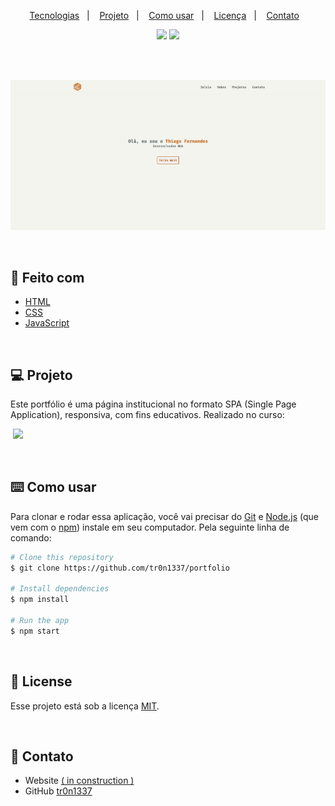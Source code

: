 <p align="center">
  <a href="#-feito-com">Tecnologias</a>&nbsp;&nbsp;&nbsp;|&nbsp;&nbsp;&nbsp;
  <a href="#-projeto">Projeto</a>&nbsp;&nbsp;&nbsp;|&nbsp;&nbsp;&nbsp;
  <a href="#-como-usar">Como usar</a>&nbsp;&nbsp;&nbsp;|&nbsp;&nbsp;&nbsp;
  <a href="#-license">Licença</a>&nbsp;&nbsp;&nbsp;|&nbsp;&nbsp;&nbsp;
  <a href="#-contato">Contato</a>&nbsp;&nbsp;&nbsp;
</p>

<p align="center"><img src="https://img.shields.io/static/v1?label=PRs&message=A%20Liga%20Digital&color=C06014&labelColor=424642"></img>
<img src="https://img.shields.io/static/v1?label=license&message=MIT&color=C06014&labelColor=424642"></img>
</p>

<br>
<br>


![screenshot](/.github/overview.png)

<br>

## 🚀 Feito com

- [HTML](https://developer.mozilla.org/docs/Web/HTML)
- [CSS](https://developer.mozilla.org/docs/Web/CSS)
- [JavaScript](https://developer.mozilla.org/docs/Web/JavaScript)

<br>

## 💻 Projeto
Este portfólio é uma página institucional no formato SPA (Single Page Application), responsiva, com fins educativos. Realizado no curso: <p >&nbsp;<img src="https://img.shields.io/static/v1?label=&message=A%20Liga%20Digital&color=C06014&labelColor=424642"></p>

<br>

## ⌨️ Como usar

Para clonar e rodar essa aplicação, você vai precisar do [Git](https://git-scm.com) e [Node.js](https://nodejs.org/en/download/) (que vem com o  [npm](http://npmjs.com)) instale em seu computador. Pela seguinte linha de comando:

```bash
# Clone this repository
$ git clone https://github.com/tr0n1337/portfolio

# Install dependencies
$ npm install

# Run the app
$ npm start
```

<br>

## 📝 License
Esse projeto está sob a licença [MIT](https://choosealicense.com/licenses/mit/). 

<br>

## 📱 Contato

- Website [( in construction )](https://google.com.br)
- GitHub [tr0n1337](https://github.com/tr0n1337/)